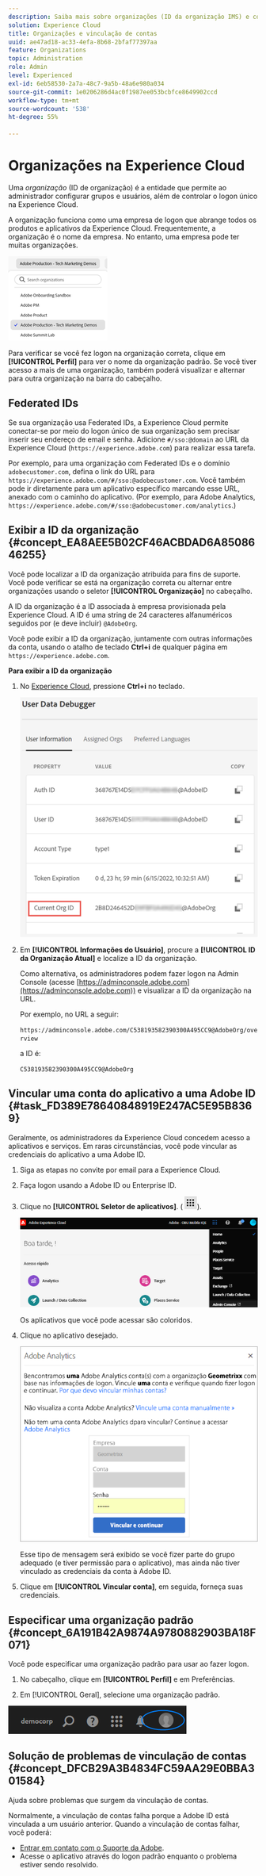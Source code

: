 ```yaml
---
description: Saiba mais sobre organizações (ID da organização IMS) e como vincular contas de soluções à Experience Cloud.
solution: Experience Cloud
title: Organizações e vinculação de contas
uuid: ae47ad18-ac33-4efa-8b68-2bfaf77397aa
feature: Organizations
topic: Administration
role: Admin
level: Experienced
exl-id: 6eb58530-2a7a-48c7-9a5b-48a6e980a034
source-git-commit: 1e0206286d4ac0f1987ee053bcbfce8649902ccd
workflow-type: tm+mt
source-wordcount: '538'
ht-degree: 55%

---
```


# Organizações na Experience Cloud

Uma *organização* (ID de organização) é a entidade que permite ao administrador configurar grupos e usuários, além de controlar o logon único na Experience Cloud.

A organização funciona como uma empresa de logon que abrange todos os produtos e aplicativos da Experience Cloud. Frequentemente, a organização é o nome da empresa. No entanto, uma empresa pode ter muitas organizações.

![Organizações da Experience Cloud](../assets/organizations-menu.png)

Para verificar se você fez logon na organização correta, clique em **[!UICONTROL Perfil]** para ver o nome da organização padrão. Se você tiver acesso a mais de uma organização, também poderá visualizar e alternar para outra organização na barra do cabeçalho.

## Federated IDs

Se sua organização usa Federated IDs, a Experience Cloud permite conectar-se por meio do logon único de sua organização sem precisar inserir seu endereço de email e senha. Adicione `#/sso:@domain` ao URL da Experience Cloud (`https://experience.adobe.com`) para realizar essa tarefa.

Por exemplo, para uma organização com Federated IDs e o domínio `adobecustomer.com`, defina o link do URL para `https://experience.adobe.com/#/sso:@adobecustomer.com`. Você também pode ir diretamente para um aplicativo específico marcando esse URL, anexado com o caminho do aplicativo. (Por exemplo, para Adobe Analytics, `https://experience.adobe.com/#/sso:@adobecustomer.com/analytics`.)

## Exibir a ID da organização {#concept_EA8AEE5B02CF46ACBDAD6A8508646255}

Você pode localizar a ID da organização atribuída para fins de suporte. Você pode verificar se está na organização correta ou alternar entre organizações usando o seletor **[!UICONTROL Organização]** no cabeçalho.

A ID da organização é a ID associada à empresa provisionada pela Experience Cloud. A ID é uma string de 24 caracteres alfanuméricos seguidos por (e deve incluir) `@AdobeOrg`.

Você pode exibir a ID da organização, juntamente com outras informações da conta, usando o atalho de teclado **Ctrl+i** de qualquer página em `https://experience.adobe.com`.

**Para exibir a ID da organização**

1. No [Experience Cloud](https://experience.adobe.com), pressione **Ctrl+i** no teclado.

   ![ID da organização atribuída](../assets/assigned-organization.png)

1. Em **[!UICONTROL Informações do Usuário]**, procure a **[!UICONTROL ID da Organização Atual]** e localize a ID da organização.

   Como alternativa, os administradores podem fazer logon na Admin Console (acesse [https://adminconsole.adobe.com](https://adminconsole.adobe.com)) e visualizar a ID da organização na URL.

   Por exemplo, no URL a seguir:

   `https://adminconsole.adobe.com/C538193582390300A495CC9@AdobeOrg/overview`

   a ID é:

   `C538193582390300A495CC9@AdobeOrg`

## Vincular uma conta do aplicativo a uma Adobe ID {#task_FD389E78640848919E247AC5E95B8369}

Geralmente, os administradores da Experience Cloud concedem acesso a aplicativos e serviços. Em raras circunstâncias, você pode vincular as credenciais do aplicativo a uma Adobe ID.

1. Siga as etapas no convite por email para a Experience Cloud.

1. Faça logon usando a Adobe ID ou Enterprise ID.

1. Clique no **[!UICONTROL Seletor de aplicativos]**. ( ![menu](../assets/apps-icon.png)).

   ![Vincular uma conta do aplicativo a uma Adobe ID](../assets/solutions-active.png)

   Os aplicativos que você pode acessar são coloridos.

1. Clique no aplicativo desejado.

   ![Clique em seu aplicativo](../assets/analytics-link-accounts.png)

   Esse tipo de mensagem será exibido se você fizer parte do grupo adequado (e tiver permissão para o aplicativo), mas ainda não tiver vinculado as credenciais da conta à Adobe ID.

1. Clique em **[!UICONTROL Vincular conta]**, em seguida, forneça suas credenciais.

## Especificar uma organização padrão {#concept_6A191B42A9874A9780882903BA18F071}

Você pode especificar uma organização padrão para usar ao fazer logon.

1. No cabeçalho, clique em **[!UICONTROL Perfil]** e em Preferências.

1. Em [!UICONTROL Geral], selecione uma organização padrão.


![Editar perfil](../assets/edit-profile.png)

## Solução de problemas de vinculação de contas {#concept_DFCB29A3B4834FC59AA29E0BBA301584}

Ajuda sobre problemas que surgem da vinculação de contas.

Normalmente, a vinculação de contas falha porque a Adobe ID está vinculada a um usuário anterior. Quando a vinculação de contas falhar, você poderá:

* [Entrar em contato com o Suporte da Adobe](https://experienceleague.adobe.com/?support-solution=General&amp;lang=pt-BR#support).
* Acesse o aplicativo através do logon padrão enquanto o problema estiver sendo resolvido.
